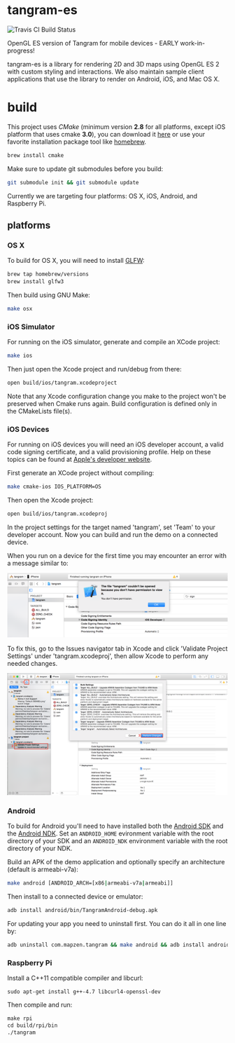 tangram-es
==========

![Travis CI Build Status](https://travis-ci.org/tangrams/tangram-es.svg?branch=master)

OpenGL ES version of Tangram for mobile devices - EARLY work-in-progress!

tangram-es is a library for rendering 2D and 3D maps using OpenGL ES 2 with custom styling and interactions. We also maintain sample client applications that use the library to render on Android, iOS, and Mac OS X. 

build
=====
This project uses _CMake_ (minimum version **2.8** for all platforms, except iOS platform that uses cmake **3.0**), you can download it [here](http://www.cmake.org/download/) or use your favorite installation package tool like [homebrew](http://brew.sh/).

```bash
brew install cmake
```

Make sure to update git submodules before you build:

```bash
git submodule init && git submodule update
```

Currently we are targeting four platforms: OS X, iOS, Android, and Raspberry Pi. 

## platforms ##

### OS X ###
To build for OS X, you will need to install [GLFW](http://www.glfw.org/): 

```bash
brew tap homebrew/versions
brew install glfw3
```

Then build using GNU Make:

```bash
make osx
```

### iOS Simulator ###
For running on the iOS simulator, generate and compile an XCode project:

```bash
make ios
```

Then just open the Xcode project and run/debug from there: 

```bash
open build/ios/tangram.xcodeproject
```

Note that any Xcode configuration change you make to the project won't be preserved when Cmake runs again. Build configuration is defined only in the CMakeLists file(s).

### iOS Devices ###
For running on iOS devices you will need an iOS developer account, a valid code signing certificate, and a valid provisioning profile. Help on these topics can be found at [Apple's developer website](http://developer.apple.com). 

First generate an XCode project without compiling:

```bash
make cmake-ios IOS_PLATFORM=OS
```

Then open the Xcode project:

```bash
open build/ios/tangram.xcodeproj
```

In the project settings for the target named 'tangram', set 'Team' to your developer account. Now you can build and run the demo on a connected device.

When you run on a device for the first time you may encounter an error with a message similar to:

![`The file ... couldn’t be opened because you don’t have permission to view it.`](images/ios-00-error.png)

To fix this, go to the Issues navigator tab in Xcode and click 'Validate Project Settings' under 'tangram.xcodeproj', then allow Xcode to perform any needed changes.

![Steps](images/ios-00-steps.png)

### Android ###
To build for Android you'll need to have installed both the [Android SDK](http://developer.android.com/sdk/installing/index.html?pkg=tools) and the [Android NDK](https://developer.android.com/tools/sdk/ndk/index.html). Set an `ANDROID_HOME` evironment variable with the root directory of your SDK and an `ANDROID_NDK` environment variable with the root directory of your NDK. 

Build an APK of the demo application and optionally specify an architecture (default is armeabi-v7a):

```bash
make android [ANDROID_ARCH=[x86|armeabi-v7a|armeabi]]
```

Then install to a connected device or emulator:

```bash
adb install android/bin/TangramAndroid-debug.apk
```

For updating your app you need to uninstall first. You can do it all in one line by:

```bash
adb uninstall com.mapzen.tangram && make android && adb install android/bin/TangramAndroid-debug.apk 
```

### Raspberry Pi ###

Install a C++11 compatible compiler and libcurl:

```
sudo apt-get install g++-4.7 libcurl4-openssl-dev
```

Then compile and run:

```
make rpi
cd build/rpi/bin
./tangram
```
